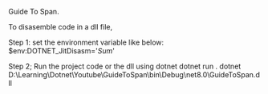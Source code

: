 Guide To Span.


To disasemble code in a dll file, 

Step 1: set the environment variable like below:
 $env:DOTNET_JitDisasm='*Sum*'    

Step 2; Run the project code or the dll using dotnet
dotnet run .
dotnet D:\Learning\Dotnet\Youtube\GuideToSpan\bin\Debug\net8.0\GuideToSpan.dll



